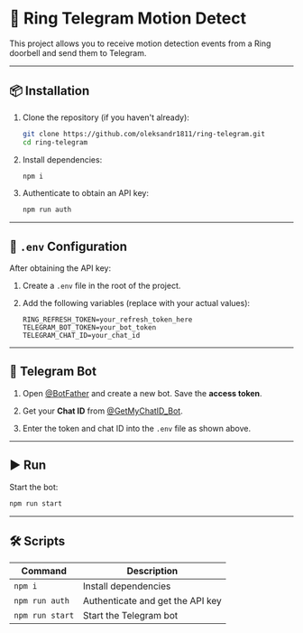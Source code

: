 # 🚀 Ring Telegram Motion Detect

This project allows you to receive motion detection events from a Ring doorbell and send them to Telegram.

---

## 📦 Installation

1. Clone the repository (if you haven't already):
   ```bash
   git clone https://github.com/oleksandr1811/ring-telegram.git
   cd ring-telegram
   ```

2. Install dependencies:

   ```bash
   npm i
   ```

3. Authenticate to obtain an API key:

   ```bash
   npm run auth
   ```

---

## 🔐 `.env` Configuration

After obtaining the API key:

1. Create a `.env` file in the root of the project.

2. Add the following variables (replace with your actual values):

   ```
   RING_REFRESH_TOKEN=your_refresh_token_here
   TELEGRAM_BOT_TOKEN=your_bot_token
   TELEGRAM_CHAT_ID=your_chat_id
   ```

---

## 🤖 Telegram Bot

1. Open [@BotFather](https://t.me/BotFather) and create a new bot. Save the **access token**.

2. Get your **Chat ID** from [@GetMyChatID\_Bot](https://t.me/GetMyChatID_Bot).

3. Enter the token and chat ID into the `.env` file as shown above.

---

## ▶️ Run

Start the bot:

```bash
npm run start
```

---

## 🛠️ Scripts

| Command         | Description                      |
| --------------- | -------------------------------- |
| `npm i`         | Install dependencies             |
| `npm run auth`  | Authenticate and get the API key |
| `npm run start` | Start the Telegram bot           |


```
```
